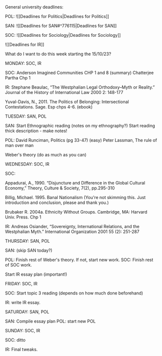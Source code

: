 General university deadlines:

POL:
![[Deadlines for Politics|Deadlines for Politics]]

SAN:
![[Deadlines for SAN#^776115|Deadlines for SAN]]


SOC:
![[Deadlines for Sociology|Deadlines for Sociology]]

![[Deadlines for IR]]


What do I want to do this week starting the 15/10/23?

MONDAY: SOC, IR

SOC: Anderson Imagined Communities CHP 1 and 8 (summary)
Chatterjee Partha Chp 1

IR: Stephane Beaulac, “The Westphalian Legal Orthodoxy–Myth or Reality.” Journal of the History of International Law 2000 2: 148-177

Yuval-Davis, N., 2011. The Politics of Belonging: Intersectional Contestations. Sage.
Esp chps 4-6. (ebook)

TUESDAY: SAN, POL

SAN: Start Ethnographic reading (notes on my ethnography?)
Start reading thick description - make notes!

POL: 
David Runciman, Politics (pg 33-47) (easy)
Peter Lassman, The rule of man over man

Weber's theory (do as much as you can)

WEDNESDAY: SOC, IR

SOC:

Appadurai, A., 1990. “Disjuncture and Difference in the Global Cultural Economy,”
Theory, Culture & Society, 7(2), pp.295-310

Billig, Michael. 1995. Banal Nationalism (You're not skimming this. Just introduction and conclusion, please and thank you.)

Brubaker R. 2004a. Ethnicity Without Groups. Cambridge, MA: Harvard Univ. Press.
Chp 1

IR: Andreas Osiander, “Sovereignty, International Relations, and the Westphalian Myth.” International Organization 2001 55 (2): 251-287


THURSDAY: SAN, POL

SAN: (skip SAN today?)

POL: Finish rest of Weber's theory. If not, start new work.
SOC: Finish rest of SOC work.

Start IR essay plan (important!)

FRIDAY: SOC, IR

SOC: Start topic 3 reading (depends on how much done beforehand)

IR: write IR essay.

SATURDAY: SAN, POL

SAN: Compile essay plan
POL: start new POL

SUNDAY: SOC, IR

SOC: ditto

IR: Final tweaks.